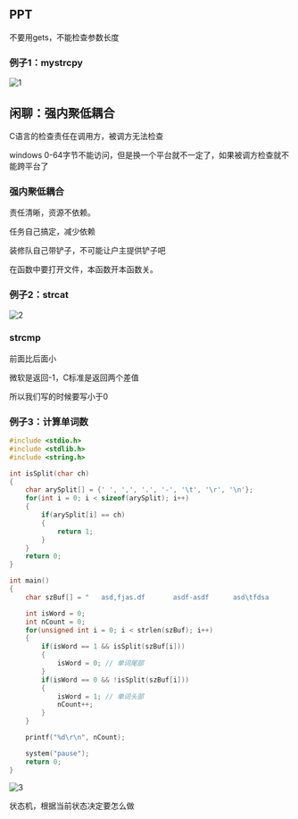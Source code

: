 ## PPT

不要用gets，不能检查参数长度

### 例子1：mystrcpy

![1](https://alist.hmbb313.top/d/Baidunetdisk/Images/Cracker/40/401C/9/1.png)

## 闲聊：强内聚低耦合

C语言的检查责任在调用方，被调方无法检查

windows 0-64字节不能访问，但是换一个平台就不一定了，如果被调方检查就不能跨平台了

### 强内聚低耦合

责任清晰，资源不依赖。

任务自己搞定，减少依赖

装修队自己带铲子，不可能让户主提供铲子吧

在函数中要打开文件，本函数开本函数关。

### 例子2：strcat

![2](https://alist.hmbb313.top/d/Baidunetdisk/Images/Cracker/40/401C/9/2.png)

### strcmp

前面比后面小

微软是返回-1，C标准是返回两个差值

所以我们写的时候要写小于0

### 例子3：计算单词数

```cpp
#include <stdio.h>
#include <stdlib.h>
#include <string.h>

int isSplit(char ch)
{
    char arySplit[] = {' ', ',', '.', '-', '\t', '\r', '\n'};
    for(int i = 0; i < sizeof(arySplit); i++)
    {
        if(arySplit[i] == ch)
        {
            return 1;
        }
    }
    return 0;
}

int main()
{
    char szBuf[] = "   asd,fjas.df       asdf-asdf      asd\tfdsa         asd\rfas\nfd    ";

    int isWord = 0;
    int nCount = 0;
    for(unsigned int i = 0; i < strlen(szBuf); i++)
    {
        if(isWord == 1 && isSplit(szBuf[i]))
        {
            isWord = 0; // 单词尾部
        }
        if(isWord == 0 && !isSplit(szBuf[i]))
        {
            isWord = 1; // 单词头部
            nCount++;
        }
    }

    printf("%d\r\n", nCount);

    system("pause");
    return 0;
}
```

![3](https://alist.hmbb313.top/d/Baidunetdisk/Images/Cracker/40/401C/9/3.png)

状态机，根据当前状态决定要怎么做

